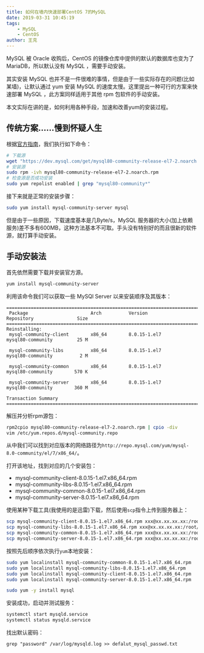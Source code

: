 ```yaml
---
title: 如何在墙内快速部署CentOS 7的MySQL
date: 2019-03-31 10:45:19
tags: 
    - MySQL
    - CentOS
author: 王克
---
```


MySQL 被 Oracle 收购后，CentOS 的镜像仓库中提供的默认的数据库也变为了 MariaDB，所以默认没有 MySQL ，需要手动安装。

其实安装 MySQL 也并不是一件很难的事情，但是由于一些实际存在的问题(比如某墙)，让默认通过 yum 安装 MySQL 的速度太慢。这里提出一种可行的方案来快速部署 MySQL ，此方案同样适用于其他 rpm 包软件的手动安装。

本文实际在讲的是，如何利用各种手段，加速和改善yum的安装过程。

<!--more-->

## 传统方案……慢到怀疑人生

根据[官方指南](https://dev.mysql.com/downloads/repo/yum/)，我们执行如下命令：

```bash
# 下载源
wget "https://dev.mysql.com/get/mysql80-community-release-el7-2.noarch.rpm"
# 安装源
sudo rpm -ivh mysql80-community-release-el7-2.noarch.rpm
# 检查源是否成功安装
sudo yum repolist enabled | grep "mysql80-community*"
```

接下来就是正常的安装步骤：

```bash
sudo yum install mysql-community-server mysql
```

但是由于一些原因，下载速度基本是几Byte/s，MySQL 服务器的大小(加上依赖服务)差不多有600MB，这种方法基本不可取。手头没有特别好的而且很新的软件源，就打算手动安装。

## 手动安装法

首先依然需要下载并安装官方源。

```bash
yum install mysql-community-server
```

利用该命令我们可以获取一些 MySQl Server 以来安装顺序及其版本：

```plain
=================================================================================================
 Package                       Arch          Version              Repository                Size
=================================================================================================
Reinstalling:
 mysql-community-client        x86_64        8.0.15-1.el7         mysql80-community         25 M

 mysql-community-libs          x86_64        8.0.15-1.el7         mysql80-community          2 M

 mysql-community-common        x86_64        8.0.15-1.el7         mysql80-community        570 K

 mysql-community-server        x86_64        8.0.15-1.el7         mysql80-community        360 M

Transaction Summary
=================================================================================================
```

解压并分析rpm源包：

```bash
rpm2cpio mysql80-community-release-el7-2.noarch.rpm | cpio -div
vim /etc/yum.repos.d/mysql-community.repo
```

从中我们可以找到对应版本的网络路径为`http://repo.mysql.com/yum/mysql-8.0-community/el/7/x86_64/`。

打开该地址，找到对应的几个安装包：

* mysql-community-client-8.0.15-1.el7.x86_64.rpm
* mysql-community-libs-8.0.15-1.el7.x86_64.rpm
* mysql-community-common-8.0.15-1.el7.x86_64.rpm
* mysql-community-server-8.0.15-1.el7.x86_64.rpm

使用某种下载工具(我使用的是迅雷)下载，然后使用`scp`指令上传到服务器上：

```bash
scp mysql-community-client-8.0.15-1.el7.x86_64.rpm xxx@xx.xx.xx.xx:/root/mysql-community-client-8.0.15-1.el7.x86_64.rpm
scp mysql-community-libs-8.0.15-1.el7.x86_64.rpm xxx@xx.xx.xx.xx:/root/mysql-community-libs-8.0.15-1.el7.x86_64.rpm
scp mysql-community-common-8.0.15-1.el7.x86_64.rpm xxx@xx.xx.xx.xx:/root/mysql-community-common-8.0.15-1.el7.x86_64.rpm
scp mysql-community-server-8.0.15-1.el7.x86_64.rpm xxx@xx.xx.xx.xx:/root/mysql-community-server-8.0.15-1.el7.x86_64.rpm
```

按照先后顺序依次执行`yum`本地安装：

```bash
sudo yum localinstall mysql-community-common-8.0.15-1.el7.x86_64.rpm
sudo yum localinstall mysql-community-libs-8.0.15-1.el7.x86_64.rpm
sudo yum localinstall mysql-community-client-8.0.15-1.el7.x86_64.rpm
sudo yum localinstall mysql-community-server-8.0.15-1.el7.x86_64.rpm

sudo yum -y install mysql
```

安装成功，启动并测试服务：

```bash
systemctl start mysqld.service
systemctl status mysqld.service
```

找出默认密码：

```
grep "password" /var/log/mysqld.log >> defalut_mysql_passwd.txt
```
